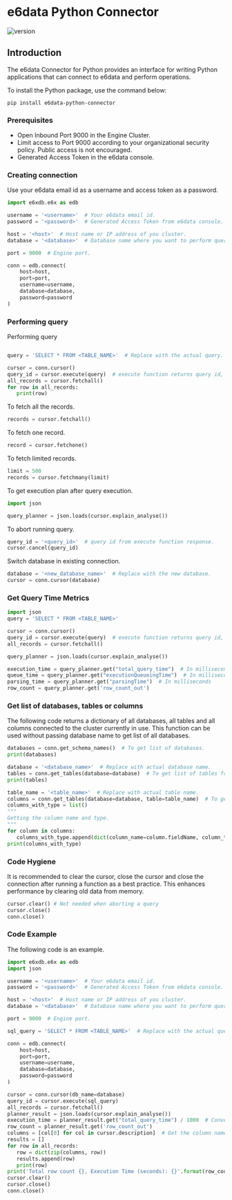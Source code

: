 # e6data Python Connector

![version](https://img.shields.io/badge/version-1.0.1-blue.svg)

## Introduction

The e6data Connector for Python provides an interface for writing Python applications that can connect to e6data and perform operations.

To install the Python package, use the command below:
```shell
pip install e6data-python-connector
```
### Prerequisites

* Open Inbound Port 9000 in the Engine Cluster.
* Limit access to Port 9000 according to your organizational security policy. Public access is not encouraged.
* Generated Access Token in the e6data console.

### Creating connection

Use your e6data email id as a username and access token as a password.

```python
import e6xdb.e6x as edb

username = '<username>'  # Your e6data email id.
password = '<password>'  # Generated Access Token from e6data console.

host = '<host>'  # Host name or IP address of you cluster.
database = '<database>'  # Database name where you want to perform query.

port = 9000  # Engine port.

conn = edb.connect(
    host=host,
    port=port,
    username=username,
    database=database,
    password=password
)
```

### Performing query
Performing query

```python

query = 'SELECT * FROM <TABLE_NAME>'  # Replace with the actual query.

cursor = conn.cursor()
query_id = cursor.execute(query)  # execute function returns query id, can be use for aborting the query.
all_records = cursor.fetchall()
for row in all_records:
   print(row)
```

To fetch all the records.
```python
records = cursor.fetchall()
```

To fetch one record.
```python
record = cursor.fetchone()
```

To fetch limited records.
```python
limit = 500
records = cursor.fetchmany(limit)
```

To get execution plan after query execution.
```python
import json

query_planner = json.loads(cursor.explain_analyse())
```

To abort running query.
```python
query_id = '<query_id>'  # query id from execute function response.
cursor.cancel(query_id)
```

Switch database in existing connection.
```python
database = '<new_database_name>'  # Replace with the new database.
cursor = conn.cursor(database)
```

### Get Query Time Metrics
```python
import json
query = 'SELECT * FROM <TABLE_NAME>'

cursor = conn.cursor()
query_id = cursor.execute(query)  # execute function returns query id, can be use for aborting th query.
all_records = cursor.fetchall()

query_planner = json.loads(cursor.explain_analyse())

execution_time = query_planner.get("total_query_time")  # In milliseconds
queue_time = query_planner.get("executionQueueingTime")  # In milliseconds
parsing_time = query_planner.get("parsingTime")  # In milliseconds
row_count = query_planner.get('row_count_out')
```

### Get list of databases, tables or columns
The following code returns a dictionary of all databases, all tables and all columns connected to the cluster currently in use.
This function can be used without passing database name to get list of all databases.

```python
databases = conn.get_schema_names()  # To get list of databases.
print(databases)

database = '<database_name>'  # Replace with actual database name.
tables = conn.get_tables(database=database)  # To get list of tables from a database.
print(tables)

table_name = '<table_name>'  # Replace with actual table name.
columns = conn.get_tables(database=database, table=table_name)  # To get the list of columns from a table.
columns_with_type = list()
"""
Getting the column name and type.
"""
for column in columns:
   columns_with_type.append(dict(column_name=column.fieldName, column_type=column.fieldType))
print(columns_with_type)
```

### Code Hygiene
It is recommended to clear the cursor, close the cursor and close the connection after running a function as a best practice. 
This enhances performance by clearing old data from memory.

```python
cursor.clear() # Not needed when aborting a query
cursor.close()
conn.close()
```

### Code Example
The following code is an example.
```python
import e6xdb.e6x as edb
import json

username = '<username>'  # Your e6data email id.
password = '<password>'  # Generated Access Token from e6data console.

host = '<host>'  # Host name or IP address of you cluster.
database = '<database>'  # Database name where you want to perform query.

port = 9000  # Engine port.

sql_query = 'SELECT * FROM <TABLE_NAME>'  # Replace with the actual query.

conn = edb.connect(
    host=host,
    port=port,
    username=username,
    database=database,
    password=password
)

cursor = conn.cursor(db_name=database)
query_id = cursor.execute(sql_query)
all_records = cursor.fetchall()
planner_result = json.loads(cursor.explain_analyse())
execution_time = planner_result.get("total_query_time") / 1000  # Converting into seconds.
row_count = planner_result.get('row_count_out')
columns = [col[0] for col in cursor.description]  # Get the column names and merge with the records.
results = []
for row in all_records:
   row = dict(zip(columns, row))
   results.append(row)
   print(row)
print('Total row count {}, Execution Time (seconds): {}'.format(row_count, execution_time))
cursor.clear()
cursor.close()
conn.close()
```
